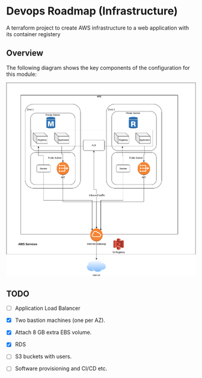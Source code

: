 # Devops Roadmap (Infrastructure)

A terraform project to create AWS infrastructure to a web application with its container registery 

## Overview

The following diagram shows the key components of the configuration for this module:

![The following diagram shows the key components of the infrastructure (in progress..)](https://raw.githubusercontent.com/neeraj9194/devops-roadmap/main/docs/devops-roadmap.png)


## TODO

- [ ] Application Load Balancer

- [x] Two bastion machines (one per AZ).

- [x] Attach 8 GB extra EBS volume.

- [x] RDS

- [ ] S3 buckets with users.

- [ ] Software provisioning and CI/CD etc.
